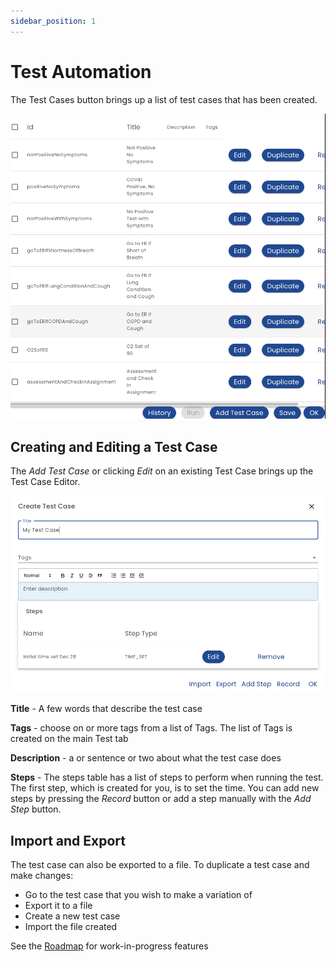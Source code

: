 ```yaml
---
sidebar_position: 1
---
```


# Test Automation

The Test Cases button brings up a list of test cases that has been created.

![Test Case List](img/test-cases.png)

## Creating and Editing a Test Case

The *Add Test Case* or clicking *Edit* on an existing Test Case brings up the Test Case Editor.

![Test Case](img/test-case-create.png)

**Title** - A few words that describe the test case

**Tags** - choose on or more tags from a list of Tags.  The list of Tags is created on the main Test tab

**Description** - a or sentence or two about what the test case does

**Steps** - The steps table has a list of steps to perform when running the test. The first step, which is created for you, is to set the time. You can add new steps by pressing the *Record* button or add a step manually with the *Add Step* button.

## Import and Export

The test case can also be exported to a file.  To duplicate a test case and make changes:

* Go to the test case that you wish to make a variation of
* Export it to a file
* Create a new test case
* Import the file created

See the [Roadmap](/roadmap#test-automation-improvements) for work-in-progress features
